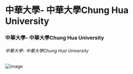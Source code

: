 # 中華大學- 中華大學Chung Hua University
### 中華大學- 中華大學Chung Hua University
###### 中華大學- 中華大學Chung Hua University


![image](https://github.com/user-attachments/assets/2f4f9b7b-3ffc-4805-9659-c2f5178d022f)
